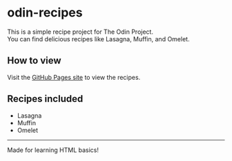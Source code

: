 # odin-recipes

This is a simple recipe project for The Odin Project.  
You can find delicious recipes like Lasagna, Muffin, and Omelet.

## How to view

Visit the [GitHub Pages site](https://machomoco.github.io/odin-recipes/) to view the recipes.

## Recipes included

- Lasagna
- Muffin
- Omelet

---

Made for learning HTML basics!